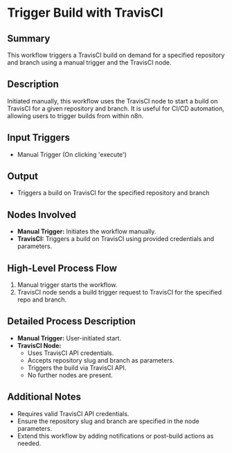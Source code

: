 # Trigger Build with TravisCI

## Summary
This workflow triggers a TravisCI build on demand for a specified repository and branch using a manual trigger and the TravisCI node.

## Description
Initiated manually, this workflow uses the TravisCI node to start a build on TravisCI for a given repository and branch. It is useful for CI/CD automation, allowing users to trigger builds from within n8n.

## Input Triggers
- Manual Trigger (On clicking 'execute')

## Output
- Triggers a build on TravisCI for the specified repository and branch

## Nodes Involved
- **Manual Trigger:** Initiates the workflow manually.
- **TravisCI:** Triggers a build on TravisCI using provided credentials and parameters.

## High-Level Process Flow
1. Manual trigger starts the workflow.
2. TravisCI node sends a build trigger request to TravisCI for the specified repo and branch.

## Detailed Process Description
- **Manual Trigger:** User-initiated start.
- **TravisCI Node:**
    - Uses TravisCI API credentials.
    - Accepts repository slug and branch as parameters.
    - Triggers the build via TravisCI API.
    - No further nodes are present.

## Additional Notes
- Requires valid TravisCI API credentials.
- Ensure the repository slug and branch are specified in the node parameters.
- Extend this workflow by adding notifications or post-build actions as needed.
